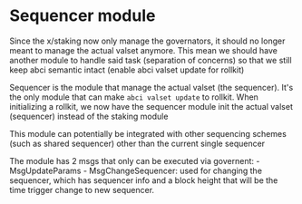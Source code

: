 # Sequencer module

Since the x/staking now only manage the governators, it should no longer meant to manage the actual valset anymore. This mean we should have another module to handle said task (separation of concerns) so that we still keep abci semantic intact (enable abci valset update for rollkit)

Sequencer is the module that manage the actual valset (the sequencer). It's the only module that can make `abci valset update` to rollkit. When initializing a rollkit, we now have the sequencer module init the actual valset (sequencer) instead of the staking module

This module can potentially be integrated with other sequencing schemes (such as shared sequencer) other than the current single sequencer

The module has 2 msgs that only can be executed via governent:
    - MsgUpdateParams
    - MsgChangeSequencer: used for changing the sequencer, which has sequencer info and a block height that will be the time trigger change to new sequencer.
